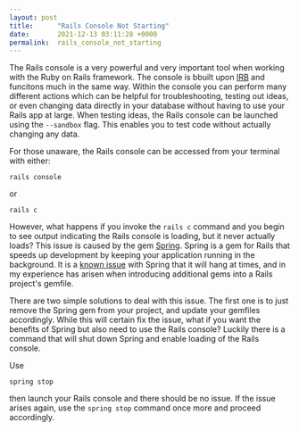 ```yaml
---
layout: post
title:      "Rails Console Not Starting"
date:       2021-12-13 03:11:28 +0000
permalink:  rails_console_not_starting
---
```



The Rails console is a very powerful and very important tool when working with the Ruby on Rails framework. The console is bbuilt upon [IRB](https://github.com/ruby/irb) and funcitons much in the same way. Within the console you can perform many different actions which can be helpful for troubleshooting, testing out ideas, or even changing data directly in your database without having to use your Rails app at large. When testing ideas, the Rails console can be launched using the ```--sandbox``` flag. This enables you to test code without actually changing any data.

For those unaware, the Rails console can be accessed from your terminal with either:

```
rails console
```

or 

```
rails c
```

However, what happens if you invoke the ```rails c``` command and you begin to see output indicating the Rails console is loading, but it never actually loads? This issue is caused by the gem [Spring](https://github.com/rails/spring). Spring is a gem for Rails that speeds up development by keeping your application running in the background. It is a [known issue](https://github.com/rails/spring/issues/396) with Spring that it will hang at times, and in my experience has arisen when introducing additional gems into a Rails project's gemfile. 

There are two simple solutions to deal with this issue. The first one is to just remove the Spring gem from your project, and update your gemfiles accordingly. While this will certain fix the issue, what if you want the benefits of Spring but also need to use the Rails console? Luckily there is a command that will shut down Spring and enable loading of the Rails console. 

Use
```
spring stop
```

then launch your Rails console and there should be no issue. If the issue arises again, use the ```spring stop``` command once more and proceed accordingly. 
